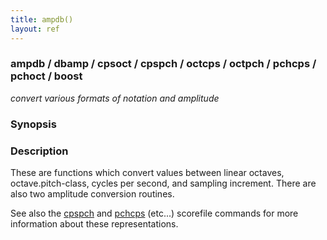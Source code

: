 ```yaml
---
title: ampdb()
layout: ref
---
```


### ampdb / dbamp / cpsoct / cpspch / octcps / octpch / pchcps / pchoct / boost

*convert various formats of notation and amplitude*  

### Synopsis

### Description

These are functions which convert values between linear octaves,
octave.pitch-class, cycles per second, and sampling increment. There are
also two amplitude conversion routines.

  
See also the [cpspch](../scorefile/cpspch.html) and
[pchcps](../scorefile/pchcps.html) (etc...) scorefile commands for more
information about these representations.
